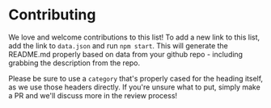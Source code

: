 # Contributing

We love and welcome contributions to this list! To add a new link to this list, add the link to `data.json` and run `npm start`. This will generate the README.md properly based on data from your github repo - including grabbing the description from the repo.

Please be sure to use a `category` that's properly cased for the heading itself, as we use those headers directly. If you're unsure what to put, simply make a PR and we'll discuss more in the review process!
